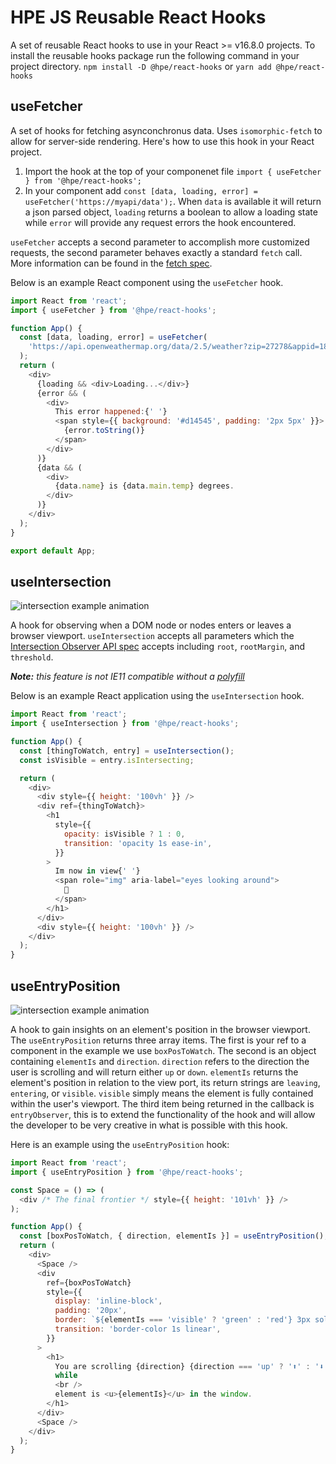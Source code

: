 # HPE JS Reusable React Hooks

A set of reusable React hooks to use in your React >= v16.8.0 projects. To install the reusable hooks package run the following command in your project directory.
`npm install -D @hpe/react-hooks` or `yarn add @hpe/react-hooks`

## useFetcher

A set of hooks for fetching asynconchronus data. Uses `isomorphic-fetch` to allow for server-side rendering. Here's how to use this hook in your React project.

1. Import the hook at the top of your componenet file `import { useFetcher } from '@hpe/react-hooks';`
2. In your component add `const [data, loading, error] = useFetcher('https://myapi/data');`. When `data` is available it will return a json parsed object, `loading` returns a boolean to allow a loading state while `error` will provide any request errors the hook encountered.

`useFetcher` accepts a second parameter to accomplish more customized requests, the second parameter behaves exactly a standard `fetch` call. More information can be found in the [fetch spec](https://developer.mozilla.org/en-US/docs/Web/API/Fetch_API/Using_Fetch#Supplying_request_options).

Below is an example React component using the `useFetcher` hook.

```javascript
import React from 'react';
import { useFetcher } from '@hpe/react-hooks';

function App() {
  const [data, loading, error] = useFetcher(
    'https://api.openweathermap.org/data/2.5/weather?zip=27278&appid=18ef348ece45174572c5e3d4be8a8d69&units=imperial',
  );
  return (
    <div>
      {loading && <div>Loading...</div>}
      {error && (
        <div>
          This error happened:{' '}
          <span style={{ background: '#d14545', padding: '2px 5px' }}>
            {error.toString()}
          </span>
        </div>
      )}
      {data && (
        <div>
          {data.name} is {data.main.temp} degrees.
        </div>
      )}
    </div>
  );
}

export default App;
```

## useIntersection

![intersection example animation](http://g.recordit.co/PTPsuBgrHT.gif)

A hook for observing when a DOM node or nodes enters or leaves a browser viewport. `useIntersection` accepts all parameters which the [Intersection Observer API spec](https://developer.mozilla.org/en-US/docs/Web/API/Intersection_Observer_API) accepts including `root`, `rootMargin`, and `threshold`.

_**Note:** this feature is not IE11 compatible without a [polyfill](https://github.com/thebuilder/react-intersection-observer/tree/master#polyfill)_

Below is an example React application using the `useIntersection` hook.

```javascript
import React from 'react';
import { useIntersection } from '@hpe/react-hooks';

function App() {
  const [thingToWatch, entry] = useIntersection();
  const isVisible = entry.isIntersecting;

  return (
    <div>
      <div style={{ height: '100vh' }} />
      <div ref={thingToWatch}>
        <h1
          style={{
            opacity: isVisible ? 1 : 0,
            transition: 'opacity 1s ease-in',
          }}
        >
          Im now in view{' '}
          <span role="img" aria-label="eyes looking around">
            👀
          </span>
        </h1>
      </div>
      <div style={{ height: '100vh' }} />
    </div>
  );
}
```

## useEntryPosition

![intersection example animation](http://g.recordit.co/PTPsuBgrHT.gif)

A hook to gain insights on an element's position in the browser viewport. The `useEntryPosition` returns three array items. The first is your ref to a component in the example we use `boxPosToWatch`. The second is an object containing `elementIs` and `direction`. `direction` refers to the direction the user is scrolling and will return either `up` or `down`. `elementIs` returns the element's position in relation to the view port, its return strings are `leaving`, `entering`, or `visible`. `visible` simply means the element is fully contained within the user's viewport. The third item being returned in the callback is `entryObserver`, this is to extend the functionality of the hook and will allow the developer to be very creative in what is possible with this hook.

Here is an example using the `useEntryPosition` hook:

```javascript
import React from 'react';
import { useEntryPosition } from '@hpe/react-hooks';

const Space = () => (
  <div /* The final frontier */ style={{ height: '101vh' }} />
);

function App() {
  const [boxPosToWatch, { direction, elementIs }] = useEntryPosition();
  return (
    <div>
      <Space />
      <div
        ref={boxPosToWatch}
        style={{
          display: 'inline-block',
          padding: '20px',
          border: `${elementIs === 'visible' ? 'green' : 'red'} 3px solid`,
          transition: 'border-color 1s linear',
        }}
      >
        <h1>
          You are scrolling {direction} {direction === 'up' ? '⬆️' : '⬇️️'}{' '}
          while
          <br />
          element is <u>{elementIs}</u> in the window.
        </h1>
      </div>
      <Space />
    </div>
  );
}
```
